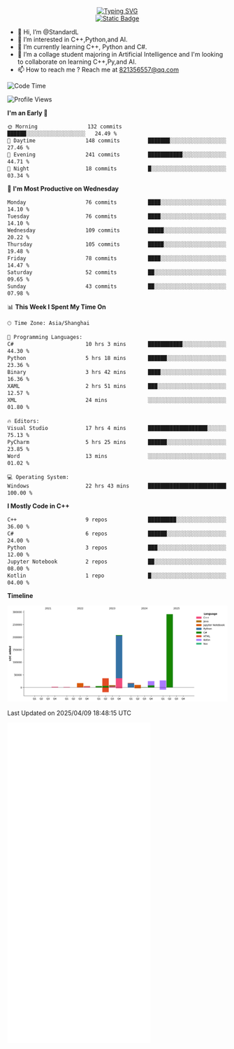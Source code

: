 <!-- Dynamic typing 动态打字 -->
<div align="center">
  <div align="center">
  <a href="https://git.io/typing-svg"><img src="https://readme-typing-svg.demolab.com?font=Tilt+Neon&size=32&pause=1000&center=true&vCenter=true&random=false&width=435&lines=Hello+World!;%E4%BD%A0%E5%A5%BD%EF%BC%8C%E4%B8%96%E7%95%8C%EF%BC%81;%E3%83%8F%E3%83%AD%E3%83%BC%E3%80%81%E3%83%AF%E3%83%BC%E3%83%AB%E3%83%89!" alt="Typing SVG" /></a>
  </div>
</div>

<!-- Profile logo 徽标 -->
<div align="center">
  <a href="https://standardl.github.io">
    <img alt="Static Badge" src="https://img.shields.io/badge/Github.io-Blog-brightgreen?style=for-the-badge&logo=github&link=https%3A%2F%2Fstandardl.github.io">
  </a>
</div>

- 👋 Hi, I’m @StandardL
- 👀 I’m interested in C++,Python,and AI.
- 🌱 I’m currently learning C++, Python and C#.
- 💞️ I’m a collage student majoring in Artificial Intelligence and I'm looking to collaborate on learning C++,Py,and AI.
- 📫 How to reach me ? Reach me at 821356557@qq.com

<!-- Wakatime 数据统计 -->
<!--START_SECTION:waka-->
![Code Time](http://img.shields.io/badge/Code%20Time-204%20hrs%2016%20mins-blue)

![Profile Views](http://img.shields.io/badge/Profile%20Views-2-blue)

**I'm an Early 🐤** 

```text
🌞 Morning                132 commits         ██████░░░░░░░░░░░░░░░░░░░   24.49 % 
🌆 Daytime                148 commits         ███████░░░░░░░░░░░░░░░░░░   27.46 % 
🌃 Evening                241 commits         ███████████░░░░░░░░░░░░░░   44.71 % 
🌙 Night                  18 commits          █░░░░░░░░░░░░░░░░░░░░░░░░   03.34 % 
```
📅 **I'm Most Productive on Wednesday** 

```text
Monday                   76 commits          ████░░░░░░░░░░░░░░░░░░░░░   14.10 % 
Tuesday                  76 commits          ████░░░░░░░░░░░░░░░░░░░░░   14.10 % 
Wednesday                109 commits         █████░░░░░░░░░░░░░░░░░░░░   20.22 % 
Thursday                 105 commits         █████░░░░░░░░░░░░░░░░░░░░   19.48 % 
Friday                   78 commits          ████░░░░░░░░░░░░░░░░░░░░░   14.47 % 
Saturday                 52 commits          ██░░░░░░░░░░░░░░░░░░░░░░░   09.65 % 
Sunday                   43 commits          ██░░░░░░░░░░░░░░░░░░░░░░░   07.98 % 
```


📊 **This Week I Spent My Time On** 

```text
🕑︎ Time Zone: Asia/Shanghai

💬 Programming Languages: 
C#                       10 hrs 3 mins       ███████████░░░░░░░░░░░░░░   44.30 % 
Python                   5 hrs 18 mins       ██████░░░░░░░░░░░░░░░░░░░   23.36 % 
Binary                   3 hrs 42 mins       ████░░░░░░░░░░░░░░░░░░░░░   16.36 % 
XAML                     2 hrs 51 mins       ███░░░░░░░░░░░░░░░░░░░░░░   12.57 % 
XML                      24 mins             ░░░░░░░░░░░░░░░░░░░░░░░░░   01.80 % 

🔥 Editors: 
Visual Studio            17 hrs 4 mins       ███████████████████░░░░░░   75.13 % 
PyCharm                  5 hrs 25 mins       ██████░░░░░░░░░░░░░░░░░░░   23.85 % 
Word                     13 mins             ░░░░░░░░░░░░░░░░░░░░░░░░░   01.02 % 

💻 Operating System: 
Windows                  22 hrs 43 mins      █████████████████████████   100.00 % 
```

**I Mostly Code in C++** 

```text
C++                      9 repos             █████████░░░░░░░░░░░░░░░░   36.00 % 
C#                       6 repos             ██████░░░░░░░░░░░░░░░░░░░   24.00 % 
Python                   3 repos             ███░░░░░░░░░░░░░░░░░░░░░░   12.00 % 
Jupyter Notebook         2 repos             ██░░░░░░░░░░░░░░░░░░░░░░░   08.00 % 
Kotlin                   1 repo              █░░░░░░░░░░░░░░░░░░░░░░░░   04.00 % 
```



**Timeline**

![Lines of Code chart](https://raw.githubusercontent.com/StandardL/StandardL/main/assets/bar_graph.png)


 Last Updated on 2025/04/09 18:48:15 UTC
<!--END_SECTION:waka-->

<img align="center" src="/github-metrics.svg" alt="Metrics" width="65%" />

<!---
StandardL/StandardL is a ✨ special ✨ repository because its `README.md` (this file) appears on your GitHub profile.
You can click the Preview link to take a look at your changes.
--->
